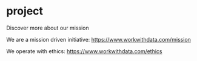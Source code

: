 # project
Discover more about our mission

We are a mission driven initiative: https://www.workwithdata.com/mission

We operate with ethics: https://www.workwithdata.com/ethics
